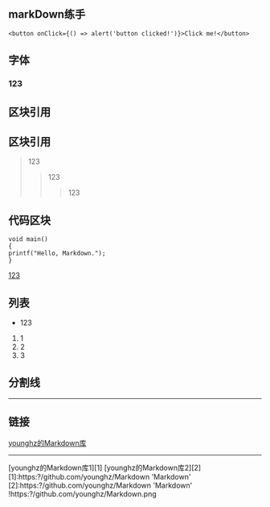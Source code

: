 ## markDown练手

```
<button onClick={() => alert('button clicked!')}>Click me!</button>
```

## 字体

### 123

## 区块引用

## 区块引用

> 123
> 
> 
> > 123
> > 
> > 
> > > 123
> > >

## 代码区块

```
void main()
{
printf("Hello, Markdown.");
}
```

<a href="123">123</a>

## 列表

- 123
1. 1
2. 2
3. 3

## 分割线

---

## 链接

[younghz的Markdown库](https://www.notion.so/github.com/younghz/Markdown)

---

[younghz的Markdown库1][1]
[younghz的Markdown库2][2]
[1]:https:?/github.com/younghz/Markdown 'Markdown'
[2]:https:?/github.com/younghz/Markdown 'Markdown'
!https:?/github.com/younghz/Markdown.png